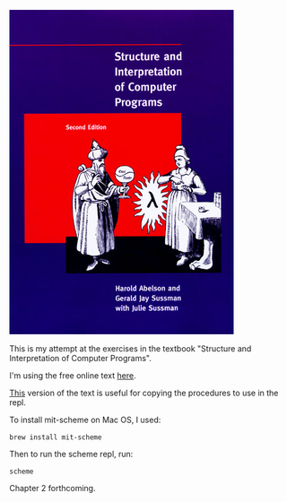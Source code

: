 
![textbookimage](img/sicp.jpg)

This is my attempt at the exercises in the textbook "Structure and Interpretation of Computer Programs". 


I'm using the free online text [here](https://web.mit.edu/alexmv/6.037/sicp.pdf).

[This](https://mitpress.mit.edu/sites/default/files/sicp/full-text/book/book.html)
version of the text is useful for copying the procedures to use in the repl.

To install mit-scheme on Mac OS, I used:
```
brew install mit-scheme
```
Then to run the scheme repl, run:
```
scheme
```
Chapter 2 forthcoming.